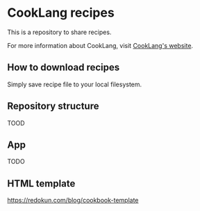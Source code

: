 # CookLang recipes

This is a repository to share recipes.

For more information about CookLang, visit [CookLang's website](https://www.cooklang.org).

## How to download recipes

Simply save recipe file to your local filesystem.

## Repository structure

TOOD

## App

TODO

## HTML template

https://redokun.com/blog/cookbook-template
